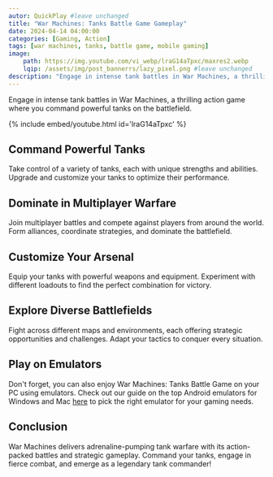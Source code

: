 ```yaml
---
autor: QuickPlay #leave unchanged
title: "War Machines: Tanks Battle Game Gameplay"
date: 2024-04-14 04:00:00
categories: [Gaming, Action]
tags: [war machines, tanks, battle game, mobile gaming]
image: 
    path: https://img.youtube.com/vi_webp/lraG14aTpxc/maxres2.webp 
    lqip: /assets/img/post_bannerrs/lazy_pixel.png #leave unchanged
description: "Engage in intense tank battles in War Machines, a thrilling action game where you command powerful tanks on the battlefield. Customize your tanks, team up with allies, and dominate in epic multiplayer tank warfare!"
---
```


Engage in intense tank battles in War Machines, a thrilling action game where you command powerful tanks on the battlefield.

{% include embed/youtube.html id='lraG14aTpxc' %}

## Command Powerful Tanks
Take control of a variety of tanks, each with unique strengths and abilities. Upgrade and customize your tanks to optimize their performance.

## Dominate in Multiplayer Warfare
Join multiplayer battles and compete against players from around the world. Form alliances, coordinate strategies, and dominate the battlefield.

## Customize Your Arsenal
Equip your tanks with powerful weapons and equipment. Experiment with different loadouts to find the perfect combination for victory.

## Explore Diverse Battlefields
Fight across different maps and environments, each offering strategic opportunities and challenges. Adapt your tactics to conquer every situation.

## Play on Emulators
Don't forget, you can also enjoy War Machines: Tanks Battle Game on your PC using emulators. Check out our guide on the top Android emulators for Windows and Mac [here](https://quickplaymobile.github.io/posts/Top-10-Best-Android-Emulators-for-Windows-and-Mac/) to pick the right emulator for your gaming needs.

## Conclusion
War Machines delivers adrenaline-pumping tank warfare with its action-packed battles and strategic gameplay. Command your tanks, engage in fierce combat, and emerge as a legendary tank commander!

